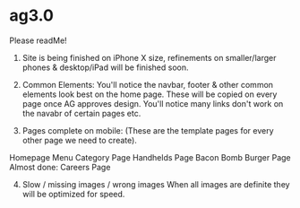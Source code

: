 # ag3.0
Please readMe!

1) Site is being finished on iPhone X size, refinements on smaller/larger phones & desktop/iPad will be finished soon. 

2) Common Elements: You'll notice the navbar, footer & other common elements look best on the home page. These will be copied on every page once AG approves design. You'll notice many links don't work on the navabr of certain pages etc.

3) Pages complete on mobile: (These are the template pages for every other page we need to create).

Homepage 
Menu Category Page 
Handhelds Page 
Bacon Bomb Burger Page
     Almost done: Careers Page

4) Slow / missing images / wrong images When all images are definite they will be optimized for speed.

